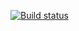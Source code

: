 [![Build status](https://ci.appveyor.com/api/projects/status/p4c0c1y3vmig5mx4?svg=true)](https://ci.appveyor.com/project/MariaD04/ajshomework-6-1)